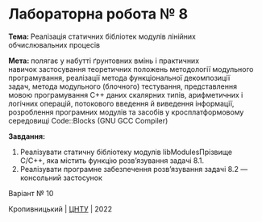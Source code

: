 ﻿# Лабораторна робота № 8

<b>Тема: </b>Реалізація статичних бібліотек модулів лінійних <br> 
обчислювальних процесів <br>

<b>Мета: </b>полягає у набутті ґрунтовних вмінь і практичних <br>
навичок застосування теоретичних положень методології модульного <br>
програмування, реалізації метода функціональної декомпозиції <br>
задач, метода модульного (блочного) тестування, представлення <br>
мовою програмування С++ даних скалярних типів, арифметичних і <br>
логічних операцій, потокового введення й виведення інформації, <br>
розроблення програмних модулів та засобів у кросплатформовому <br>
середовищі Code::Blocks (GNU GCC Compiler) <br>

<b>Завдання: </b><br>
1) Реалізувати статичну бібліотеку модулів libModulesПрізвище <br>
C/C++, яка містить функцію розв’язування задачі 8.1. <br>
2) Реалізувати програмне забезпечення розв’язування задачі 8.2 — <br>
консольний застосунок <br>

Варіант № 10 <br> 


Кропивницький | <a href="http://www.kntu.kr.ua/">ЦНТУ</a> | 2022
